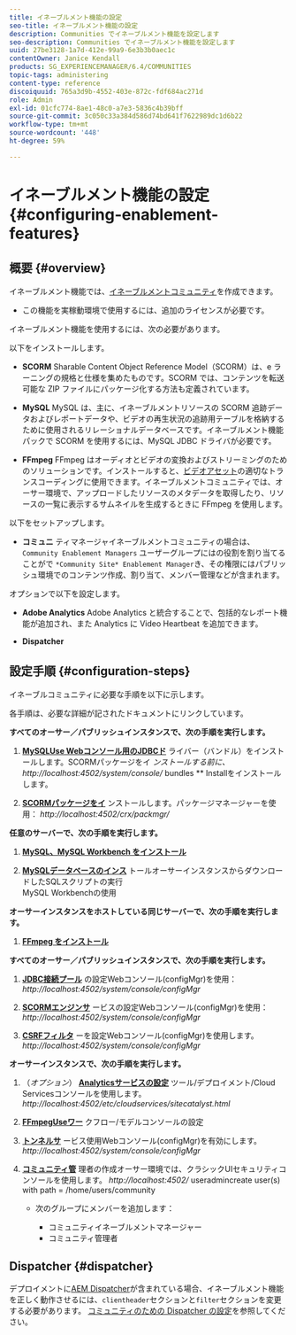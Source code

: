 ```yaml
---
title: イネーブルメント機能の設定
seo-title: イネーブルメント機能の設定
description: Communities でイネーブルメント機能を設定します
seo-description: Communities でイネーブルメント機能を設定します
uuid: 27be3128-1a7d-412e-99a9-6e3b3b0aec1c
contentOwner: Janice Kendall
products: SG_EXPERIENCEMANAGER/6.4/COMMUNITIES
topic-tags: administering
content-type: reference
discoiquuid: 765a3d9b-4552-403e-872c-fdf684ac271d
role: Admin
exl-id: 01cfc774-8ae1-48c0-a7e3-5836c4b39bff
source-git-commit: 3c050c33a384d586d74bd641f7622989dc1d6b22
workflow-type: tm+mt
source-wordcount: '448'
ht-degree: 59%

---
```


# イネーブルメント機能の設定 {#configuring-enablement-features}

## 概要 {#overview}

イネーブルメント機能では、[イネーブルメントコミュニティ](overview.md#enablement-community)を作成できます。

* この機能を実稼動環境で使用するには、追加のライセンスが必要です。

イネーブルメント機能を使用するには、次の必要があります。

以下をインストールします。

* **SCORM** Sharable Content Object Reference Model（SCORM）は、e ラーニングの規格と仕様を集めたものです。SCORM では、コンテンツを転送可能な ZIP ファイルにパッケージ化する方法も定義されています。

* **MySQL** MySQL は、主に、イネーブルメントリソースの SCORM 追跡データおよびレポートデータや、ビデオの再生状況の追跡用テーブルを格納するために使用されるリレーショナルデータベースです。イネーブルメント機能パックで SCORM を使用するには、MySQL JDBC ドライバが必要です。

* **FFmpeg** FFmpeg はオーディオとビデオの変換およびストリーミングのためのソリューションです。インストールすると、[ビデオアセット](../../help/sites-authoring/default-components-foundation.md#video)の適切なトランスコーディングに使用できます。イネーブルメントコミュニティでは、オーサー環境で、アップロードしたリソースのメタデータを取得したり、リソースの一覧に表示するサムネイルを生成するときに FFmpeg を使用します。

以下をセットアップします。

* **コミュニ**
ティマネージャイネーブルメントコミュニティの場合は、 
`Community Enablement Managers` ユーザーグループにはの役割を割り当てることがで `*Community Site* Enablement Manager`き、その権限にはパブリッシュ環境でのコンテンツ作成、割り当て、メンバー管理などが含まれます。

オプションで以下を設定します。

* **Adobe Analytics** Adobe Analytics と統合することで、包括的なレポート機能が追加され、また Analytics に Video Heartbeat を追加できます。

* **Dispatcher**

## 設定手順 {#configuration-steps}

イネーブルコミュニティに必要な手順を以下に示します。

各手順は、必要な詳細が記されたドキュメントにリンクしています。

**すべてのオーサー／パブリッシュインスタンスで、次の手順を実行します。**

1. **[MySQLUse Webコンソール用のJDBCド](deploy-communities.md#jdbc-driver-for-mysql)**
ライバー（バンドル）をインストールします。SCORMパッケージをイ *ンストールする前に、 http://localhost:4502/system/console/*
bundles ** Installをインストールします。

1. **[SCORMパッケージをイ](deploy-communities.md#scorm-package)**
ンストールします。パッケージマネージャーを使用： 
*http://localhost:4502/crx/packmgr/*

**任意のサーバーで、次の手順を実行します。**

1. **[MySQL、MySQL Workbench をインストール](mysql.md)**

1. **[MySQLデータベースのインス](mysql.md#database-setup)**
トールオーサーインスタンスからダウンロードしたSQLスクリプトの実行
\
   MySQL Workbenchの使用

**オーサーインスタンスをホストしている同じサーバーで、次の手順を実行します。**

1. **[FFmpeg をインストール](ffmpeg.md)**

**すべてのオーサー／パブリッシュインスタンスで、次の手順を実行します。**

1. **[JDBC接続プール](mysql.md#configure-jdbc-connections)**
の設定Webコンソール(configMgr)を使用： 
*http://localhost:4502/system/console/configMgr*

1. **[SCORMエンジンサ](mysql.md#aem-communities-scormengine-service)**
ービスの設定Webコンソール(configMgr)を使用： 
*http://localhost:4502/system/console/configMgr*

1. **[CSRFフィルタ](mysql.md#adobe-granite-csrf-filter)**
ーを設定Webコンソール(configMgr)を使用します。 
*http://localhost:4502/system/console/configMgr*

**オーサーインスタンスで、次の手順を実行します。**

1. （*オプション*） **[Analyticsサービスの設定](analytics.md)**
ツール/デプロイメント/Cloud Servicesコンソールを使用します。 
*http://localhost:4502/etc/cloudservices/sitecatalyst.html*

1. **[FFmpegUseワー](ffmpeg.md#configure-ffmpeg-transcoding-service)**
クフロー/モデルコンソールの設定

1. **[トンネルサ](deploy-communities.md#tunnel-service-on-author)**
ービス使用Webコンソール(configMgr)を有効にします。 
*http://localhost:4502/system/console/configMgr*

1. **[コミュニティ管](users.md#creating-community-members)** 理者の作成オーサー環境では、クラシックUIセキュリティコンソールを使用します。 *http://localhost:4502/*
useradmincreate user(s) with path = /home/users/community

   * 次のグループにメンバーを追加します：

      * コミュニティイネーブルメントマネージャー
      * コミュニティ管理者

## Dispatcher {#dispatcher}

デプロイメントに[AEM Dispatcher](https://helpx.adobe.com/experience-manager/dispatcher/using/dispatcher.html)が含まれている場合、イネーブルメント機能を正しく動作させるには、`clientheader`セクションと`filter`セクションを変更する必要があります。 [コミュニティのための Dispatcher の設定](dispatcher.md#enablement)を参照してください。
